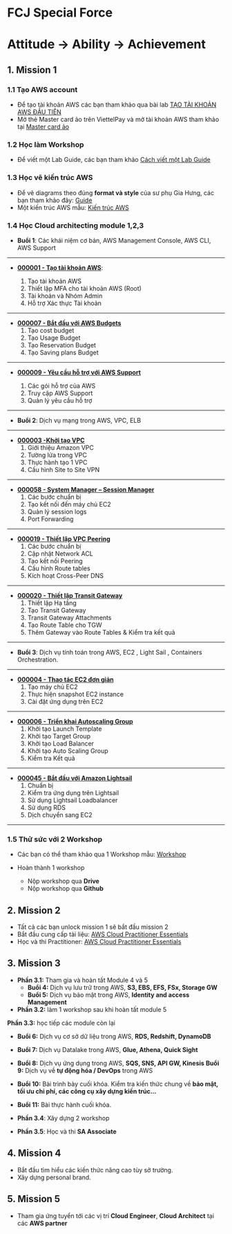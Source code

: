 # FCJ Special Force

# Attitude -> Ability -> Achievement

## 1. Mission 1

### 1.1 Tạo AWS account

- Để tạo tài khoản AWS các bạn tham khảo qua bài lab [TẠO TÀI KHOẢN AWS ĐẦU TIÊN](https://000001.awsstudygroup.com/vi/)
- Mở thẻ Master card ảo trên ViettelPay và mở tài khoản AWS tham khảo tại [Master card ảo](https://github.com/Van-Hoang-Kha/FCJ-Special-Force/blob/master/File%20h%C6%B0%E1%BB%9Bng%20d%E1%BA%ABn%20l%C3%A0m%20th%E1%BA%BB%20master%20card.pdf)


### 1.2 Học làm Workshop

- Để viết một Lab Guide, các bạn tham khảo [Cách viết một Lab Guide](https://van-hoang-kha.github.io/vi/)

### 1.3 Học vẽ kiến trúc AWS 

- Để vẽ diagrams theo đúng **format và style** của sư phụ Gia Hưng, các bạn tham khảo đây: [Guide](https://drive.google.com/drive/folders/1kstbB-NduVOatVd72p0uv7zj8bI1Mpow)
- Một kiến trúc AWS mẫu: [Kiến trúc AWS](https://drive.google.com/file/d/1nuxHzSKWq7tCv6sCyEYTInWn1anVkTNr/view?usp=sharing)

### 1.4 Học Cloud architecting module 1,2,3

- **Buổi 1**: Các khái niệm cơ bản, AWS Management Console, AWS CLI, AWS Support
----
- **[000001 - Tạo tài khoản AWS](https://000001.awsstudygroup.com/vi/)**:

    1. Tạo tài khoản AWS
    2. Thiết lập MFA cho tài khoản AWS (Root)
    3. Tài khoản và Nhóm Admin
    4. Hỗ trợ Xác thực Tài khoản
---
- **[000007 - Bắt đầu với AWS Budgets](https://000007.awsstudygroup.com/vi/)**
    1. Tạo cost budget
    2. Tạo Usage Budget
    3. Tạo Reservation Budget
    4. Tạo Saving plans Budget
---
- **[000009 - Yêu cầu hỗ trợ với AWS Support](https://000009.awsstudygroup.com/vi/)**

    1. Các gói hỗ trợ của AWS
    2. Truy cập AWS Support
    3. Quản lý yêu cầu hỗ trợ
-----
- **Buổi 2**: Dịch vụ mạng trong AWS, VPC, ELB
---
- **[000003 -Khởi tạo VPC](https://000003.awsstudygroup.com/vi/)**
  1. Giới thiệu Amazon VPC
  2. Tường lửa trong VPC
  3. Thực hành tạo 1 VPC
  4. Cấu hình Site to Site VPN
---

- **[000058 - System Manager – Session Manager](https://000058.awsstudygroup.com/vi/)**
  1. Các bước chuẩn bị
  2. Tạo kết nối đến máy chủ EC2
  3. Quản lý session logs
  4. Port Forwarding

---

- **[000019 - Thiết lập VPC Peering](https://000019.awsstudygroup.com/vi/)**
  1. Các bước chuẩn bị
  2. Cập nhật Network ACL
  3. Tạo kết nối Peering
  4. Cấu hình Route tables
  5. Kích hoạt Cross-Peer DNS

----

- **[000020 - Thiết lập Transit Gateway](https://000020.awsstudygroup.com/vi/)**
  1. Thiết lập Hạ tầng
  2. Tạo Transit Gateway
  3. Transit Gateway Attachments
  4. Tạo Route Table cho TGW
  5. Thêm Gateway vào Route Tables & Kiểm tra kết quả

---


- **Buổi 3**: Dịch vụ tính toán trong AWS, EC2 , Light Sail , Containers Orchestration.
---
- **[000004 - Thao tác EC2 đơn giản](https://000004.awsstudygroup.com/vi/)**
  1. Tạo máy chủ EC2
  2. Thực hiện snapshot EC2 instance
  3. Cài đặt ứng dụng trên EC2
---

- **[000006 - Triển khai Autoscaling Group](https://000006.awsstudygroup.com/vi/)**
  1. Khởi tạo Launch Template
  2. Khởi tạo Target Group
  3. Khởi tạo Load Balancer
  4. Khởi tạo Auto Scaling Group
  5. Kiểm tra Kết quả
----
- **[000045 - Bắt đầu với Amazon Lightsail](https://000045.awsstudygroup.com/vi/)**
  1. Chuẩn bị
  2. Kiểm tra ứng dụng trên Lightsail
  3. Sử dụng Lightsail Loadbalancer
  4. Sử dụng RDS
  5. Dịch chuyển sang EC2
---

### 1.5 Thử sức với 2 Workshop

- Các bạn có thể tham khảo qua 1 Workshop mẫu: [Workshop](https://drive.google.com/drive/folders/17Jcht8IffRSIBWWCd0XR8YGUWCgiPFwo?usp=sharing)

- Hoàn thành  1 workshop 

	- Nộp workshop qua **Drive** 
	- Nộp workshop qua **Github**

## 2. Mission 2

- Tất cả các bạn unlock mission 1 sẽ bắt đầu mission 2
- Bắt đầu cung cấp tài liệu: [AWS Cloud Practitioner Essentials](https://cloudpractitioner.awsstudygroup.com/)
- Học và thi Practitioner: [AWS Cloud Practitioner Essentials](https://explore.skillbuilder.aws/learn/course/external/view/elearning/134/aws-cloud-practitioner-essentials?scr=detail) 

## 3. Mission 3
- **Phần 3.1:** Tham gia và hoàn tất Module 4 và 5
	- **Buổi 4:** Dịch vụ lưu trữ trong AWS, **S3, EBS, EFS, FSx, Storage GW**
	- **Buổi 5:** Dịch vụ bảo mật trong AWS, **Identity and access Management**
- **Phần 3.2:** làm 1 workshop sau khi hoàn tất module 5

**Phần 3.3:** học tiếp các module còn lại

- **Buổi 6:** Dịch vụ cơ sở dữ liệu trong AWS, **RDS, Redshift, DynamoDB**
- **Buổi 7:** Dịch vụ Datalake trong AWS, **Glue, Athena, Quick Sight**
- **Buổi 8:** Dịch vụ ứng dụng trong AWS, **SQS, SNS, API GW, Kinesis**
 **Buổi 9:** Dịch vụ về **tự động hóa / DevOps** trong AWS
- **Buổi 10:** Bài trình bày cuối khóa. Kiểm tra kiến thức chung về **bảo mật, tối ưu chi phí, các công cụ xây dựng kiến trúc...**
- **Buổi 11:** Bài thực hành cuối khóa. 

- **Phần 3.4**: Xây dựng 2 workshop
- **Phần 3.5**: Học và thi **SA Associate**

## 4. Mission 4

- Bắt đầu tìm hiểu các kiến thức nâng cao tùy sở trường.
- Xây dựng personal brand.

## 5. Mission 5

- Tham gia ứng tuyển tới các vị trí **Cloud Engineer**, **Cloud Architect** tại các **AWS partner**

